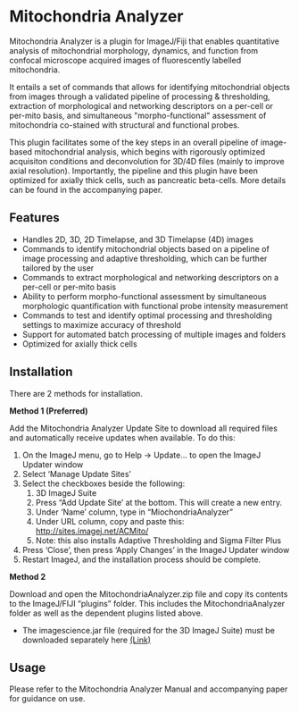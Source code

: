 # Mitochondria Analyzer

Mitochondria Analyzer is a plugin for ImageJ/Fiji that enables quantitative analysis of mitochondrial morphology, dynamics, and function from confocal microscope acquired images of fluorescently labelled mitochondria.

It entails a set of commands that allows for identifying mitochondrial objects from images through a validated pipeline of processing & thresholding, extraction of morphological and networking descriptors on a per-cell or per-mito basis, and simultaneous "morpho-functional" assessment of mitochondria co-stained with structural and functional probes.

This plugin facilitates some of the key steps in an overall pipeline of image-based mitochondrial analysis, which begins with rigorously optimized acquisiton conditions and deconvolution for 3D/4D files (mainly to improve axial resolution). Importantly, the pipeline and this plugin have been optimized for axially thick cells, such as pancreatic beta-cells. More details can be found in the accompanying paper.

## Features
* Handles 2D, 3D, 2D Timelapse, and 3D Timelapse (4D) images
* Commands to identify mitochondrial objects based on a pipeline of image processing and adaptive thresholding, which can be further tailored by the user
* Commands to extract morphological and networking descriptors on a per-cell or per-mito basis
* Ability to perform morpho-functional assessment by simultaneous morphologic quantification with functional probe intensity measurement
* Commands to test and identify optimal processing and thresholding settings to maximize accuracy of threshold
* Support for automated batch processing of multiple images and folders
* Optimized for axially thick cells

## Installation
There are 2 methods for installation.

**Method 1 (Preferred)**

Add the Mitochondria Analyzer Update Site to download all required files and automatically receive updates when available. To do this:
1)	On the ImageJ menu, go to Help -> Update… to open the ImageJ Updater window
2)	Select ‘Manage Update Sites’
3)	Select the checkboxes beside the following:
    1) 3D ImageJ Suite
    2)	Press “Add Update Site’ at the bottom. This will create a new entry.
    3)	Under ‘Name’ column, type in “MiochondriaAnalyzer”
    4)	Under URL column, copy and paste this: http://sites.imagej.net/ACMito/
    5)	Note: this also installs Adaptive Thresholding and Sigma Filter Plus
5)	Press ‘Close’, then press ‘Apply Changes’ in the ImageJ Updater window
6)	Restart ImageJ, and the installation process should be complete.

**Method 2**

Download and open the MitochondriaAnalyzer.zip file and copy its contents to the ImageJ/FIJI “plugins” folder. This includes the MitochondriaAnalyzer folder as well as the dependent plugins listed above. 
*	The imagescience.jar file (required for the 3D ImageJ Suite) must be downloaded separately here [(Link)](https://imagescience.org/meijering/software/featurej/)

## Usage
Please refer to the Mitochondria Analyzer Manual and accompanying paper for guidance on use.
